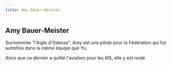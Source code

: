 ```yaml
---
title: Amy Bauer-Meister
---
```


Amy Bauer-Meister
-----------------



  
Surnommée "l'Aigle d'Odessa", Amy est une pilote pour la Fédération qui fut autrefois dans la même équipe que Yu.
  
Alors que ce dernier a quitté l'aviation pour les MS, elle y est resté.